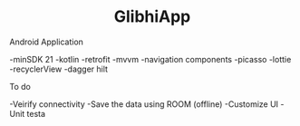 <h1 align="center">GlibhiApp</h1>

Android Application

-minSDK 21
-kotlin
-retrofit
-mvvm
-navigation components
-picasso
-lottie
-recyclerView
-dagger hilt

To do

-Veirify connectivity
-Save the data using ROOM (offline)
-Customize UI
-Unit testa

